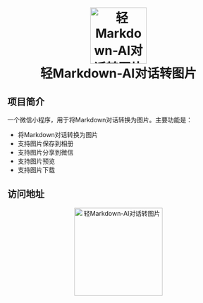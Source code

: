 <h1 align="center">
  <img src="./assets/logos/logo.png" alt="轻Markdown-AI对话转图片" width="128" />
  <br>
  轻Markdown-AI对话转图片
  <br>
</h1>

## 项目简介

一个微信小程序，用于将Markdown对话转换为图片。主要功能是：

- 将Markdown对话转换为图片
- 支持图片保存到相册
- 支持图片分享到微信
- 支持图片预览
- 支持图片下载

## 访问地址

<div align="center">
  <img src="./assets/images/qrcode.png" alt="轻Markdown-AI对话转图片" width="200" />
</div>
